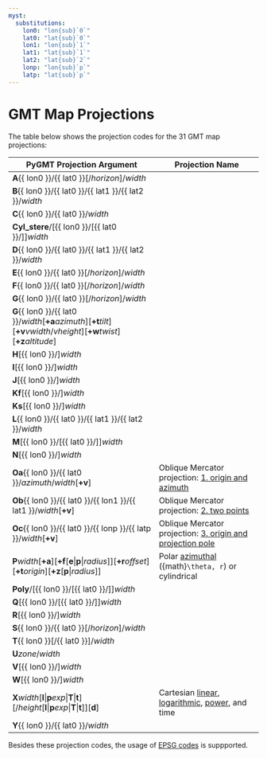 ```yaml
---
myst:
  substitutions:
    lon0: "lon{sub}`0`"
    lat0: "lat{sub}`0`"
    lon1: "lon{sub}`1`"
    lat1: "lat{sub}`1`"
    lat2: "lat{sub}`2`"
    lonp: "lon{sub}`p`"
    latp: "lat{sub}`p`"
---
```


# GMT Map Projections

The table below shows the projection codes for the 31 GMT map projections:

| PyGMT Projection Argument | Projection Name |
| --- | --- |
| **A**{{ lon0 }}/{{ lat0 }}[/*horizon*]/*width*              | [](/projections/azim/azim_lambert.rst) |
| **B**{{ lon0 }}/{{ lat0 }}/{{ lat1 }}/{{ lat2 }}/*width*    | [](/projections/conic/conic_albers.rst) |
| **C**{{ lon0 }}/{{ lat0 }}/*width*                          | [](/projections/cyl/cyl_cassini.rst) |
| **Cyl_stere**/[{{ lon0 }}/[{{ lat0 }}/]]*width*             | [](/projections/cyl/cyl_stereographic.rst) |
| **D**{{ lon0 }}/{{ lat0 }}/{{ lat1 }}/{{ lat2 }}/*width*    | [](/projections/conic/conic_equidistant.rst) |
| **E**{{ lon0 }}/{{ lat0 }}[/*horizon*]/*width*              | [](/projections/azim/azim_equidistant.rst) |
| **F**{{ lon0 }}/{{ lat0 }}[/*horizon*]/*width*              | [](/projections/azim/azim_gnomonic.rst) |
| **G**{{ lon0 }}/{{ lat0 }}[/*horizon*]/*width*              | [](/projections/azim/azim_orthographic.rst) |
| **G**{{ lon0 }}/{{ lat0 }}/*width*[**+a***azimuth*][**+t***tilt*][**+v***vwidth*/*vheight*][**+w***twist*][**+z***altitude*] | [](/projections/azim/azim_general_perspective.rst) |
| **H**[{{ lon0 }}/]*width*                                   | [](/projections/misc/misc_hammer.rst) |
| **I**[{{ lon0 }}/]*width*                                   | [](/projections/misc/misc_sinusoidal.rst) |
| **J**[{{ lon0 }}/]*width*                                   | [](/projections/cyl/cyl_miller.rst) |
| **Kf**[{{ lon0 }}/]*width*                                  | [](/projections/misc/misc_eckertIV.rst) |
| **Ks**[{{ lon0 }}/]*width*                                  | [](/projections/misc/misc_eckertVI.rst) |
| **L**{{ lon0 }}/{{ lat0 }}/{{ lat1 }}/{{ lat2 }}/*width*    | [](/projections/conic/conic_lambert.rst) |
| **M**[{{ lon0 }}/[{{ lat0 }}/]]*width*                      | [](/projections/cyl/cyl_mercator.rst) |
| **N**[{{ lon0 }}/]*width*                                   | [](/projections/misc/misc_robinson.rst) |
| **Oa**{{ lon0 }}/{{ lat0 }}/*azimuth*/*width*[**+v**]             | Oblique Mercator projection: [1. origin and azimuth](/projections/cyl/cyl_oblique_mercator.rst) |
| **Ob**{{ lon0 }}/{{ lat0 }}/{{ lon1 }}/{{ lat1 }}/*width*[**+v**] | Oblique Mercator projection: [2. two points](/projections/cyl/cyl_oblique_mercator.rst) |
| **Oc**{{ lon0 }}/{{ lat0 }}/{{ lonp }}/{{ latp }}/*width*[**+v**] | Oblique Mercator projection: [3. origin and projection pole](/projections/cyl/cyl_oblique_mercator.rst) |
| **P***width*[**+a**][**+f**[**e**\|**p**\|*radius*]][**+r***offset*][**+t***origin*][**+z**[**p**\|*radius*]] | Polar [azimuthal](/projections/nongeo/polar.rst) ({math}`\theta, r`) or cylindrical |
| **Poly**/[{{ lon0 }}/[{{ lat0 }}/]]*width*                  | [](/projections/conic/polyconic.rst) |
| **Q**[{{ lon0 }}/[{{ lat0 }}/]]*width*                      | [](/projections/cyl/cyl_equidistant.rst) |
| **R**[{{ lon0 }}/]*width*                                   | [](/projections/misc/misc_winkel_tripel.rst) |
| **S**{{ lon0 }}/{{ lat0 }}[/*horizon*]/*width*              | [](/projections/azim/azim_general_stereographic.rst) |
| **T**{{ lon0 }}[/{{ lat0 }}]/*width*                        | [](/projections/cyl/cyl_transverse_mercator.rst) |
| **U***zone*/*width*                                         | [](/projections/cyl/cyl_universal_transverse_mercator.rst) |
| **V**[{{ lon0 }}/]*width*                                   | [](/projections/misc/misc_van_der_grinten.rst) |
| **W**[{{ lon0 }}/]*width*                                   | [](/projections/misc/misc_mollweide.rst) |
| **X***width*[**l**\|**p***exp*\|**T**\|**t**][/*height*[**l**\|**p***exp*\|**T**\|**t**]][**d**] | Cartesian [linear](/projections/nongeo/cartesian_linear.rst), [logarithmic](/projections/nongeo/cartesian_logarithmic.rst), [power](/projections/nongeo/cartesian_power.rst), and time |
| **Y**{{ lon0 }}/{{ lat0 }}/*width*                          | [](/projections/cyl/cyl_equal_area.rst) |

Besides these projection codes, the usage of [EPSG codes](https://www.pygmt.org/latest/techref/projections.html)
is suppported.